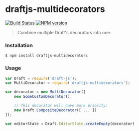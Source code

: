 # draftjs-multidecorators

[![Build Status](https://travis-ci.org/SamyPesse/draftjs-multidecorators.png?branch=master)](https://travis-ci.org/SamyPesse/draftjs-multidecorators)
[![NPM version](https://badge.fury.io/js/draftjs-multidecorators.svg)](http://badge.fury.io/js/draftjs-multidecorators)


> Combine multiple Draft's decorators into one.

### Installation

```
$ npm install draftjs-multidecorators
```

### Usage

```js
var Draft = require('draft-js');
var MultiDecorator = require('draftjs-multidecorators');

var decorator = new MultiDecorator([
    new SomeCustomDecorator(),

    // This decorator will have more priority:
    new Draft.CompositeDecorator([ ... ])
]);

var editorState = Draft.EditorState.createEmpty(decorator)
```
